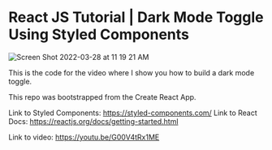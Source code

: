 # React JS Tutorial | Dark Mode Toggle Using Styled Components

![Screen Shot 2022-03-28 at 11 19 21 AM](https://user-images.githubusercontent.com/88326256/160462243-cd0d3311-0c0a-4827-a0a2-2068c97b72ab.png)

This is the code for the video where I show you how to build a dark mode toggle.

This repo was bootstrapped from the Create React App.

Link to Styled Components: https://styled-components.com/
Link to React Docs: https://reactjs.org/docs/getting-started.html

Link to video: https://youtu.be/G00V4tRx1ME

